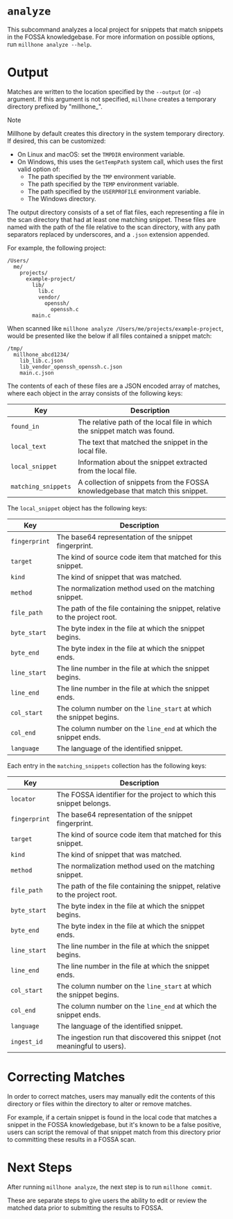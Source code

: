 # `analyze`

This subcommand analyzes a local project for snippets that match snippets in the FOSSA knowledgebase.
For more information on possible options, run `millhone analyze --help`.

# Output

Matches are written to the location specified by the `--output` (or `-o`) argument.
If this argument is not specified, `millhone` creates a temporary directory prefixed by "millhone_".

> [!NOTE]
> Millhone by default creates this directory in the system temporary directory.
> If desired, this can be customized:
> - On Linux and macOS: set the `TMPDIR` environment variable.
> - On Windows, this uses the `GetTempPath` system call, which uses the first valid option of:
>   - The path specified by the `TMP` environment variable.
>   - The path specified by the `TEMP` environment variable.
>   - The path specified by the `USERPROFILE` environment variable.
>   - The Windows directory.

The output directory consists of a set of flat files, each representing a file in the scan directory
that had at least one matching snippet. These files are named with the path of the file relative to
the scan directory, with any path separators replaced by underscores, and a `.json` extension appended.

For example, the following project:
```
/Users/
  me/
    projects/
      example-project/
        lib/
          lib.c
          vendor/
            openssh/
              openssh.c
        main.c
```

When scanned like `millhone analyze /Users/me/projects/example-project`,
would be presented like the below if all files contained a snippet match:
```
/tmp/
  millhone_abcd1234/
    lib_lib.c.json
    lib_vendor_openssh_openssh.c.json
    main.c.json
```

The contents of each of these files are a JSON encoded array of matches,
where each object in the array consists of the following keys:

Key                 | Description
--------------------|-------------------------------------------------------------------------------
`found_in`          | The relative path of the local file in which the snippet match was found.
`local_text`        | The text that matched the snippet in the local file.
`local_snippet`     | Information about the snippet extracted from the local file.
`matching_snippets` | A collection of snippets from the FOSSA knowledgebase that match this snippet.

The `local_snippet` object has the following keys:

Key           | Description
--------------|---------------------------------------------------------------------------
`fingerprint` | The base64 representation of the snippet fingerprint.
`target`      | The kind of source code item that matched for this snippet.
`kind`        | The kind of snippet that was matched.
`method`      | The normalization method used on the matching snippet.
`file_path`   | The path of the file containing the snippet, relative to the project root.
`byte_start`  | The byte index in the file at which the snippet begins.
`byte_end`    | The byte index in the file at which the snippet ends.
`line_start`  | The line number in the file at which the snippet begins.
`line_end`    | The line number in the file at which the snippet ends.
`col_start`   | The column number on the `line_start` at which the snippet begins.
`col_end`     | The column number on the `line_end` at which the snippet ends.
`language`    | The language of the identified snippet.

Each entry in the `matching_snippets` collection has the following keys:

Key           | Description
--------------|---------------------------------------------------------------------------
`locator`     | The FOSSA identifier for the project to which this snippet belongs.
`fingerprint` | The base64 representation of the snippet fingerprint.
`target`      | The kind of source code item that matched for this snippet.
`kind`        | The kind of snippet that was matched.
`method`      | The normalization method used on the matching snippet.
`file_path`   | The path of the file containing the snippet, relative to the project root.
`byte_start`  | The byte index in the file at which the snippet begins.
`byte_end`    | The byte index in the file at which the snippet ends.
`line_start`  | The line number in the file at which the snippet begins.
`line_end`    | The line number in the file at which the snippet ends.
`col_start`   | The column number on the `line_start` at which the snippet begins.
`col_end`     | The column number on the `line_end` at which the snippet ends.
`language`    | The language of the identified snippet.
`ingest_id`   | The ingestion run that discovered this snippet (not meaningful to users).

# Correcting Matches

In order to correct matches, users may manually edit the contents of this directory
or files within the directory to alter or remove matches.

For example, if a certain snippet is found in the local code that matches
a snippet in the FOSSA knowledgebase, but it's known to be a false positive,
users can script the removal of that snippet match from this directory prior to
committing these results in a FOSSA scan.

# Next Steps

After running `millhone analyze`, the next step is to run `millhone commit`.

These are separate steps to give users the ability to edit or review the matched data
prior to submitting the results to FOSSA.
